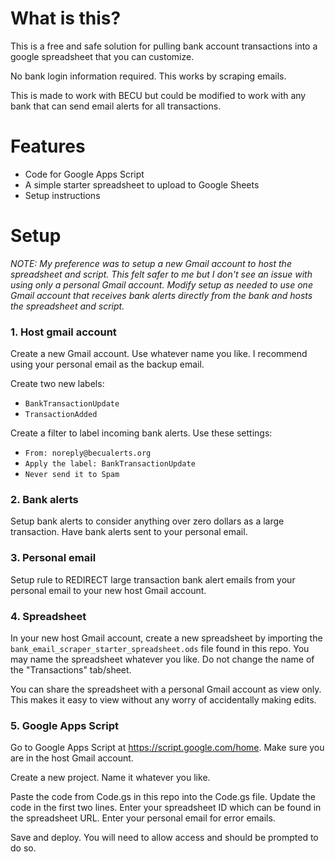 # What is this?

This is a free and safe solution for pulling bank account transactions into a google spreadsheet that you can customize.

No bank login information required.  This works by scraping emails.

This is made to work with BECU but could be modified to work with any bank that can send email alerts for all transactions.

# Features

* Code for Google Apps Script
* A simple starter spreadsheet to upload to Google Sheets
* Setup instructions

# Setup

_NOTE: My preference was to setup a new Gmail account to host the spreadsheet and script. This felt safer to me but I don't see an issue with using only a personal Gmail account.  Modify setup as needed to use one Gmail account that receives bank alerts directly from the bank and hosts the spreadsheet and script._

### 1. Host gmail account
Create a new Gmail account.  Use whatever name you like.  I recommend using your personal email as the backup email.

Create two new labels:
- `BankTransactionUpdate`
- `TransactionAdded`

Create a filter to label incoming bank alerts.  Use these settings:
- `From: noreply@becualerts.org`
- `Apply the label: BankTransactionUpdate`
- `Never send it to Spam`

### 2. Bank alerts
Setup bank alerts to consider anything over zero dollars as a large transaction.  Have bank alerts sent to your personal email.

### 3. Personal email
Setup rule to REDIRECT large transaction bank alert emails from your personal email to your new host Gmail account.

### 4. Spreadsheet
In your new host Gmail account, create a new spreadsheet by importing the `bank_email_scraper_starter_spreadsheet.ods` file found in this repo.  You may name the spreadsheet whatever you like.  Do not change the name of the "Transactions" tab/sheet.

You can share the spreadsheet with a personal Gmail account as view only.  This makes it easy to view without any worry of accidentally making edits.

### 5. Google Apps Script
Go to Google Apps Script at https://script.google.com/home.  Make sure you are in the host Gmail account.

Create a new project. Name it whatever you like.

Paste the code from Code.gs in this repo into the Code.gs file.  Update the code in the first two lines.  Enter your spreadsheet ID which can be found in the spreadsheet URL.  Enter your personal email for error emails.

Save and deploy.  You will need to allow access and should be prompted to do so.

